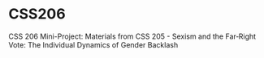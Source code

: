 # CSS206
CSS 206 Mini-Project: Materials from CSS 205 - Sexism and the Far‐Right Vote: The Individual Dynamics of Gender Backlash

